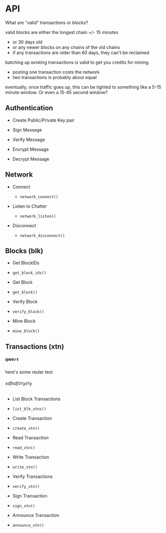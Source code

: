# API

What are "valid" transactions or blocks?

valid blocks are either the longest chain +/- 15 minutes
  - or 30 days old
  - or any newer blocks on any chains of the old chains
  - if any transactions are older than 60 days, they can't be reclaimed
  
batching up existing transactions is valid to get you credits for mining.
  - posting one transaction costs the network
  - two transactions is probably about equal

eventually, once traffic goes up, this can be tighted to something like
a 5-15 minute window.  Or even a 15-45 second window?

## Authentication

 - Create Public/Private Key pair
 
 - Sign Message

 - Verify Message

 - Encrypt Message

 - Decrypt Message

## Network

 + Connect 
   - `network_connect()`

 + Listen to Chatter 
   - `network_listen()`

 + Disconnect
   - `network_disconnect()`

## Blocks (blk)

+ Get BlockIDs
 +  `get_block_ids()`

+ Get Block 
 + `get_block()`

+ Verify Block
 +  `verify_block()`

+ Mine Block
 +  `mine_block()`

## Transactions (xtn)

##### qwe`rt`

here's some reular text

###### sdfsdf`dfgdfg`

- List Block Transactions
 - `list_blk_xtns()`

- Create Transaction
 - `create_xtn()`

- Read Transaction
 - `read_xtn()`

- Write Transaction
 - `write_xtn()`

- Verify Transactions
 - `verify_xtn()`

- Sign Transaction
 - `sign_xtn()`

- Announce Transaction
 - `announce_xtn()`

